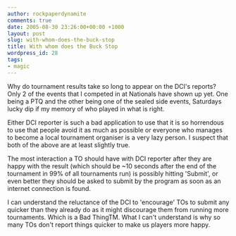 ```yaml
---
author: rockpaperdynamite
comments: true
date: 2005-08-30 23:26:00+00:00 +1000
layout: post
slug: with-whom-does-the-buck-stop
title: With whom does the Buck Stop
wordpress_id: 28
tags:
- magic
---
```


Why do tournament results take so long to appear on the DCI's reports? Only 2 of the events that I competed in at Nationals have shown up yet. One being a PTQ and the other being one of the sealed side events, Saturdays lucky dip if my memory of who played in what is right.

Either DCI reporter is such a bad application to use that it is so horrendous to use that people avoid it as much as possible or everyone who manages to become a local tournament organiser is a very lazy person. I suspect that both of the above are at least slightly true.

The most interaction a TO should have with DCI reporter after they are happy with the result (which should be ~10 seconds after the end of the tournament in 99% of all tournaments run) is possibly hitting 'Submit', or even better they should be asked to submit by the program as soon as an internet connection is found.

I can understand the reluctance of the DCI to 'encourage' TOs to submit any quicker than they already do as it might discourage them from running more tournaments. Which is a Bad ThingTM. What I can't understand is why so many TOs don't report things quicker to make us players more happy.




